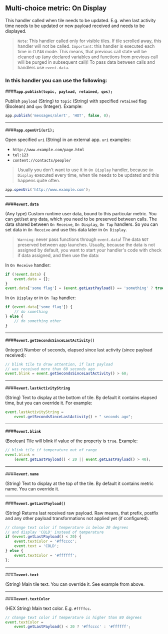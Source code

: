 Multi-choice metric: On Display
---------------------------------
This handler called when tile needs to be updated. E.g. when last activity time needs to be updated or new payload received and needs to be displayed.
>`Note`: This handler called only for visible tiles. If tile scrolled away, this handler will not be called.
`Important`:  this handler is executed each time in `CLEAN` mode. This means, that previous call state will be cleaned up (any declared variables and functions from previous call will be purged in subsequent call)!
To pass data between calls and handlers use `event.data`.

### In this handler you can use the following:

####**`app.publish(topic, payload, retained, qos);`**

Publish `payload` (String) to `topic` (String) with specified `retained` flag (Boolean) and `qos` (Integer). Example:

```js
app.publish('messages/alert', 'HOT', false, 0);
```

---

####**`app.openUri(uri);`**

Open specified `uri` (String) in an external app. `uri` examples:
- `http://www.example.com/page.html`
- `tel:123`
- `content://contacts/people/`
>Usually you don't want to use it in `On Display` handler, because `On Display` executed every time, when tile needs to be updated and this happens quite often.

```js
app.openUri('http://www.example.com');
```
---

####**`event.data`**

(Any type) Custom runtime user data, bound to this particular metric. You can get/set any data, which you need to be preserved between calls.
The data shared between `On Receive`, `On Display`, `On Tap` handlers. So you can set data in `On Receive` and use this data later in `On Display`.
>`Warning`: never pass functions through `event.data`!
The data `NOT` preserved between app launches. Usually, because the data is not assigned by default, you want to start your handler's code with check if data assigned, and then use the data:

In `On Receive` handler:

```js
if (!event.data) {
    event.data = {};
}
event.data['some flag'] = (event.getLastPayload() == 'something' ? true : false);
```

In `On Display` or in `On Tap` handler:

```js
if (event.data['some flag']) {
    // do something
} else {
    // do something other
}
```

---

####**`event.getSecondsSinceLastActivity()`**

(Integer) Number of seconds, elapsed since last activity (since payload received):

```js
// blink tile to draw attention, if last payload
// was received more than 60 seconds ago
event.blink = event.getSecondsSinceLastActivity() > 60;
```

---

####**`event.lastActivityString`**

(String) Text to display at the bottom of tile. By default it contains elapsed time, but you can override it. For example:

```js
event.lastActivityString = 
	event.getSecondsSinceLastActivity() + " seconds ago";
```

---

####**`event.blink`**

(Boolean) Tile will blink if value of the property is `true`. Example:

```js
// blink tile if temperature out of range
event.blink =
	(event.getLastPayload() < 20 || event.getLastPayload() > 40);
```

---

####**`event.name`**

(String) Text to display at the top of the tile. By default it contains metric name. You can override it.

---

####**`event.getLastPayload()`**

(String) Returns last received raw payload. Raw means, that prefix, postfix and any other payload transformations not applied yet (if configured).

```js
// change text color if temperature is below 20 degrees
// and display 'COLD' instead of temperature
if (event.getLastPayload() < 20) {
	event.textColor = '#ffcccc';
	event.text = 'COLD';
} else {
	event.textColor = '#ffffff';
};
```

---

####**`event.text`**

(String) Main tile text. You can override it. See example from above.

---

####**`event.textColor`**

(HEX String) Main text color. E.g. `#ffffcc`.

```js
// change text color if temperature is higher than 80 degrees
event.textColor = 
	event.getLastPayload() < 20 ? '#ffcccc' : '#ffffff';
```